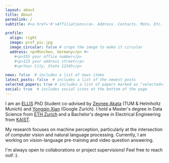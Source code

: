 ```yaml
---
layout: about
title: About
permalink: /
subtitle: #<a href='#'>Affiliations</a>. Address. Contacts. Moto. Etc.

profile:
  align: right
  image: prof_pic.jpg
  image_circular: false # crops the image to make it circular
  address: <p>München, Germany</p> #>
    #<p>555 your office number</p>
    #<p>123 your address street</p>
    #<p>Your City, State 12345</p>

news: false  # includes a list of news items
latest_posts: false  # includes a list of the newest posts
selected_papers: true # includes a list of papers marked as "selected={true}"
social: true  # includes social icons at the bottom of the page
---
```


I am an [ELLIS](https://ellis.eu/) PhD Student co-advised by [Zeynep Akata](https://www.eml-munich.de/people/zeynep-akata) (TUM & Helmholtz Munich) and [Yongqin Xian](https://xianyongqin.github.io/) (Google Zurich). I hold a Master's degree in Data Science from [ETH Zurich](https://ethz.ch/en) and a Bachelor's degree in Electrical Engineering from [KAIST](https://www.kaist.ac.kr/en/).

My research focuses on machine perception, particularly at the intersection of computer vision and natural language processing. Currently, I am working on vision-language pre-training and video question answering.

I'm always open to collaborations or project supervisions! Feel free to reach out! :).

